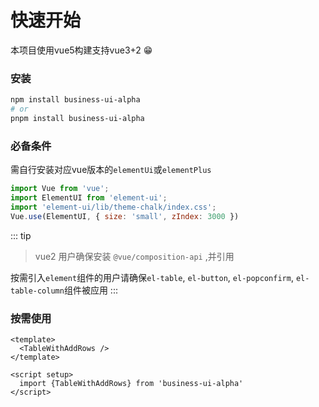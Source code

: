 # 快速开始
本项目使用vue5构建支持vue3+2 😁

### 安装
``` zsh
npm install business-ui-alpha
# or
pnpm install business-ui-alpha
```
### 必备条件
需自行安装对应vue版本的`elementUi`或`elementPlus`

``` js
import Vue from 'vue';
import ElementUI from 'element-ui';
import 'element-ui/lib/theme-chalk/index.css';
Vue.use(ElementUI, { size: 'small', zIndex: 3000 })

```

::: tip 
 > vue2 用户确保安装 `@vue/composition-api` ,并引用   
 
 按需引入`element`组件的用户请确保`el-table`, `el-button`, `el-popconfirm`, `el-table-column`组件被应用
:::

### 按需使用

``` vue
<template>
  <TableWithAddRows />
</template>

<script setup>
  import {TableWithAddRows} from 'business-ui-alpha'
</script>

```
